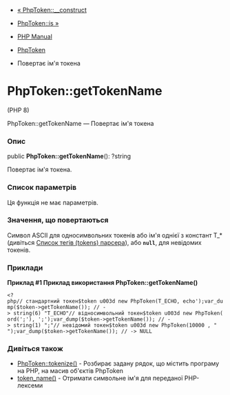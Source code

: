 - [« PhpToken::\_\_construct](phptoken.construct.md)
- [PhpToken::is »](phptoken.is.md)

- [PHP Manual](index.md)
- [PhpToken](class.phptoken.md)
- Повертає ім'я токена

# PhpToken::getTokenName

(PHP 8)

PhpToken::getTokenName — Повертає ім'я токена

### Опис

public **PhpToken::getTokenName**(): ?string

Повертає ім'я токена.

### Список параметрів

Ця функція не має параметрів.

### Значення, що повертаються

Символ ASCII для односимвольних токенів або ім'я однієї з констант
T\_\* (дивіться [Список тегів (tokens) парсера](tokens.md)), або
**`null`**, для невідомих токенів.

### Приклади

**Приклад #1 Приклад використання **PhpToken::getTokenName()****

`<?php// стандартний токен$token u003d new PhpToken(T_ECHO, echo');var_dump($token->getTokenName()); // -> string(6) "T_ECHO"// відносимвольний токен$token u003d new PhpToken(ord(';'), ';');var_dump($token->getTokenName()); // -> string(1) ";"// невідомий токен$token u003d new PhpToken(10000 , " ");var_dump($token->getTokenName()); // -> NULL `

### Дивіться також

- [PhpToken::tokenize()](phptoken.tokenize.md) - Розбирає задану
рядок, що містить програму на PHP, на масив об'єктів PhpToken
- [token_name()](function.token-name.md) - Отримати символьне ім'я
для переданої PHP-лексеми
